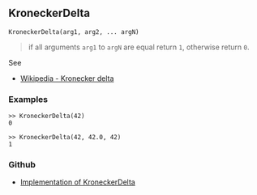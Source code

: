 ## KroneckerDelta

```
KroneckerDelta(arg1, arg2, ... argN)
```
> if all arguments `arg1` to `argN` are equal return `1`, otherwise return `0`. 
 

See  
* [Wikipedia - Kronecker delta](https://en.wikipedia.org/wiki/Kronecker_delta)
 
### Examples

```
>> KroneckerDelta(42)
0

>> KroneckerDelta(42, 42.0, 42)
1
```

### Github

* [Implementation of KroneckerDelta](https://github.com/axkr/symja_android_library/blob/master/symja_android_library/matheclipse-core/src/main/java/org/matheclipse/core/builtin/NumberTheory.java#L2938) 
